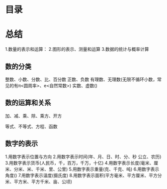 # 目录

# 总结
1.数量的表示和运算：
2.图形的表示、测量和运算
3.数据的统计与概率计算

## 数的分类
整数、小数、分数、比、百分数
正数、负数
有理数、无理数(无限不循环小数，常见的有π<圆周率>、e<自然常数>)
实数、虚数()


## 数的运算和关系
加、减、乘、除、乘方、开方

等式、不等式、方程、函数

## 数字的表示
1.用数字表示位置与方向
2.用数字表示时间(年、月、日、时、分、秒 公立、农历)
3.用数字表示货币(人民币，千，百万，千万，十亿)
4.用数字表示长度(毫米、厘米、分米、米、千米、里、公里)
5.用数字表示重量(克、千克、吨)
6.用数字表示角度()
7.用数字表示温度(摄氏度)
8.用数字表示面积(平方毫米、平方厘米、平方分米、平方米、平方千米、亩、公顷)